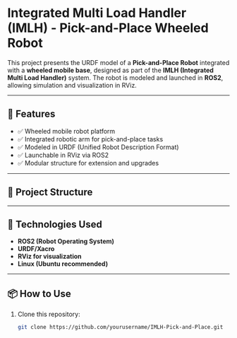 # Integrated Multi Load Handler (IMLH) - Pick-and-Place Wheeled Robot

This project presents the URDF model of a **Pick-and-Place Robot** integrated with a **wheeled mobile base**, designed as part of the **IMLH (Integrated Multi Load Handler)** system. The robot is modeled and launched in **ROS2**, allowing simulation and visualization in RViz.

---

## 🚀 Features

- ✅ Wheeled mobile robot platform
- ✅ Integrated robotic arm for pick-and-place tasks
- ✅ Modeled in URDF (Unified Robot Description Format)
- ✅ Launchable in RViz via ROS2
- ✅ Modular structure for extension and upgrades

---

## 📁 Project Structure

---

## 🧠 Technologies Used

- **ROS2 (Robot Operating System)**
- **URDF/Xacro**
- **RViz for visualization**
- **Linux (Ubuntu recommended)**

---

## 📦 How to Use

1. Clone this repository:
   ```bash
   git clone https://github.com/yourusername/IMLH-Pick-and-Place.git


